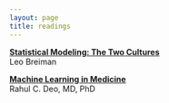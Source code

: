 ```yaml
---
layout: page
title: readings
---
```



**[Statistical Modeling: The Two Cultures](https://projecteuclid.org/download/pdf_1/euclid.ss/1009213726)**   
Leo Breiman

**[Machine Learning in Medicine](https://www.ncbi.nlm.nih.gov/pmc/articles/PMC5831252/pdf/nihms729905.pdf)**   
Rahul C. Deo, MD, PhD

